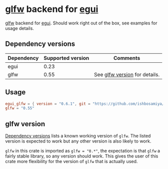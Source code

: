 # [glfw](https://github.com/PistonDevelopers/glfw-rs/) backend for [egui](https://github.com/emilk/egui/)

[glfw](https://github.com/PistonDevelopers/glfw-rs/) backend for
[egui](https://github.com/emilk/egui/). Should work right out of the
box, see examples for usage details.

## Dependency versions
| Dependency | Supported version | Comments                                       |
|:-----------|:------------------|------------------------------------------------|
| egui       | 0.23              |                                                |
| glfw       | 0.55              | See [glfw version](#glfw-version) for details. |

## Usage

``` toml
egui_glfw = { version = "0.6.1", git = "https://github.com/ishbosamiya/egui_glfw.git", branch = "v0.6.1-release" }
glfw = "0.55"
```

## glfw version

[Dependency versions](#dependency-versions) lists a known working
version of `glfw`. The listed version is expected to work but any
other version is also likely to work.

`glfw` in this crate is imported as `glfw = "0.*"`, the expectation is
that `glfw` a fairly stable library, so any version should work. This
gives the user of this crate more flexibility for the version of
`glfw` that is actually used.
